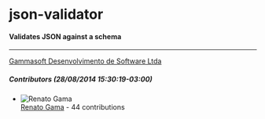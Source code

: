 # json-validator
#### Validates JSON against a schema
---
[Gammasoft Desenvolvimento de Software Ltda](mailto:contact@gammasoft.com.br)  

##### Contributors (28/08/2014 15:30:19-03:00)
- ![Renato Gama](http://www.gravatar.com/avatar/e5c3912f727b5788f229e2be8e8d65e2?s=40&d=identicon)  
  [Renato Gama](https://github.com/renatoargh) - 44 contributions